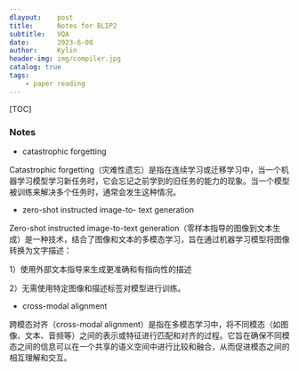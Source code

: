 ```yaml
---
dlayout:    post
title:      Notes for BLIP2
subtitle:   VQA
date:       2023-6-08
author:     Kylin
header-img: img/compiler.jpg
catalog: true
tags:
    - paper reading
---
```




[TOC]

### Notes

- catastrophic forgetting

Catastrophic forgetting（灾难性遗忘）是指在连续学习或迁移学习中，当一个机器学习模型学习新任务时，它会忘记之前学到的旧任务的能力的现象。当一个模型被训练来解决多个任务时，通常会发生这种情况。

- zero-shot instructed image-to- text generation

Zero-shot instructed image-to-text generation（零样本指导的图像到文本生成）是一种技术，结合了图像和文本的多模态学习，旨在通过机器学习模型将图像转换为文字描述：

1）使用外部文本指导来生成更准确和有指向性的描述

2）无需使用特定图像和描述标签对模型进行训练。

- cross-modal alignment

跨模态对齐（cross-modal alignment）是指在多模态学习中，将不同模态（如图像、文本、音频等）之间的表示或特征进行匹配和对齐的过程。它旨在确保不同模态之间的信息可以在一个共享的语义空间中进行比较和融合，从而促进模态之间的相互理解和交互。
